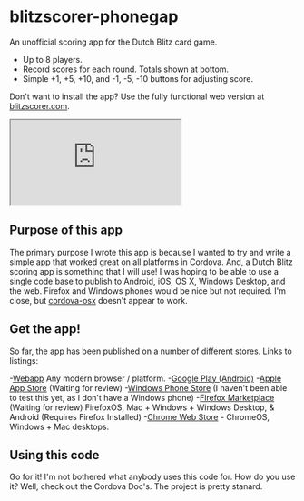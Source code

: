 # blitzscorer-phonegap

An unofficial scoring app for the Dutch Blitz card game.

 - Up to 8 players.
 - Record scores for each round.  Totals shown at bottom.
 - Simple +1, +5, +10, and -1, -5, -10 buttons for adjusting score.

Don't want to install the app? Use the fully functional web version at [blitzscorer.com](http://blitzscorer.com/).

<iframe src="http://www.w3schools.com"></iframe>

## Purpose of this app
The primary purpose I wrote this app is because I wanted to try and write a simple app that worked great on all platforms in Cordova.  And, a Dutch Blitz scoring app is something that I will use!  I was hoping to be able to use a single code base to publish to Android, iOS, OS X, Windows Desktop, and the web.  Firefox and Windows phones would be nice but not required.  I'm close, but [cordova-osx](https://github.com/apache/cordova-osx) doesn't appear to work.

## Get the app!
So far, the app has been published on a number of different stores.  Links to listings:

 -[Webapp](http://blitzscorer.com/) Any modern browser / platform.
 -[Google Play (Android)](https://play.google.com/store/apps/details?id=com.blitzscorer)
 -[Apple App Store](https://itunes.apple.com/us/app/blitz-scorer/id1016406103?ls=1&mt=8) (Waiting for review)
 -[Windows Phone Store](https://www.windowsphone.com/en-au/store/app/blitz-scorer/cf4c70eb-63a1-4eea-a98d-de101e57542d) (I haven't been able to test this yet, as I don't have a Windows phone)
 -[Firefox Marketplace](https://marketplace.firefox.com/app/blitzscorer/) (Waiting for review) FirefoxOS, Mac + Windows + Windows Desktop, & Android (Requires Firefox Installed)
 -[Chrome Web Store](https://chrome.google.com/webstore/detail/blitz-scorer/ihdhajnfhcngffceogmhmbmkmhlanmab) - ChromeOS, Windows + Mac desktops.
 
## Using this code
Go for it!  I'm not bothered what anybody uses this code for.  How do you use it?  Well, check out the Cordova Doc's.  The project is pretty stanard.
